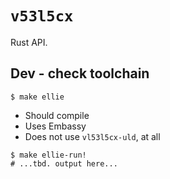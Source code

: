 # `v53l5cx`

Rust API.


## Dev - check toolchain

```
$ make ellie
```

- Should compile
- Uses Embassy
- Does not use `vl53l5cx-uld`, at all

```
$ make ellie-run!
# ...tbd. output here...
```


<!-- tbd.
## Build library

## Test..
-->


